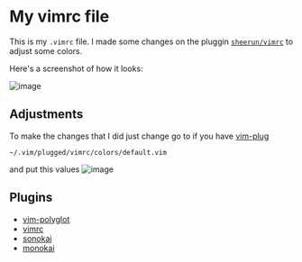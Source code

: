 # My vimrc file

This is my `.vimrc` file. I made some changes on the pluggin [`sheerun/vimrc`](https://github.com/sheerun/vimrc) to adjust some colors.

Here's a screenshot of how it looks:

![image](https://user-images.githubusercontent.com/60105436/224090298-afc4e483-2305-4212-9341-2e3356929f46.png)

## Adjustments
To make the changes that I did just change go to if you have [vim-plug](https://github.com/junegunn/vim-plug)
```
~/.vim/plugged/vimrc/colors/default.vim
```
and put this values
![image](https://user-images.githubusercontent.com/60105436/224037679-cd3fae4c-7615-402d-8079-407453b3b7cb.png)

## Plugins
- [vim-polyglot](https://github.com/sheerun/vim-polyglot/blob/master/README.md)
- [vimrc](https://github.com/sheerun/vimrc)
- [sonokai](https://github.com/sainnhe/sonokai)
- [monokai](https://github.com/tomasr/molokai)
